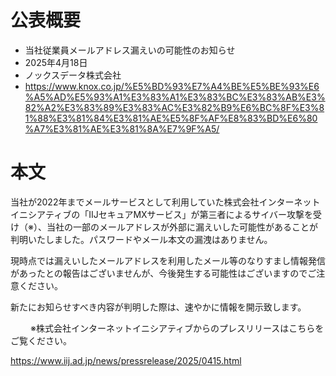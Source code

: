 # 公表概要
- 当社従業員メールアドレス漏えいの可能性のお知らせ
- 2025年4月18日
- ノックスデータ株式会社
- https://www.knox.co.jp/%E5%BD%93%E7%A4%BE%E5%BE%93%E6%A5%AD%E5%93%A1%E3%83%A1%E3%83%BC%E3%83%AB%E3%82%A2%E3%83%89%E3%83%AC%E3%82%B9%E6%BC%8F%E3%81%88%E3%81%84%E3%81%AE%E5%8F%AF%E8%83%BD%E6%80%A7%E3%81%AE%E3%81%8A%E7%9F%A5/

# 本文
当社が2022年までメールサービスとして利用していた株式会社インターネットイニシアティブの「IIJセキュアMXサービス」が第三者によるサイバー攻撃を受け（※）、当社の一部のメールアドレスが外部に漏えいした可能性があることが判明いたしました。パスワードやメール本文の漏洩はありません。

現時点では漏えいしたメールアドレスを利用したメール等のなりすまし情報発信があったとの報告はございませんが、今後発生する可能性はございますのでご注意ください。

新たにお知らせすべき内容が判明した際は、速やかに情報を開示致します。

　　
※株式会社インターネットイニシアティブからのプレスリリースはこちらをご覧ください。

https://www.iij.ad.jp/news/pressrelease/2025/0415.html
